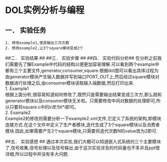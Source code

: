 # DOL实例分析与编程 #
## 一．   实验任务 ##
    1. 修改example1,使其输出三次方数
    2. 修改example2,让3个square模块变成2个
##二．    实验结果 ##
##三．    实验步骤 ##
##四．    实验代码分析##
在分析之前我们需要先了解Example中代码的结构以便更加容易理解.可以看到两个example中都有三个主要文件,generator,consumer,square.根据dot图可以看出具体过程为由generator模块产生输入数据并写到端口PORT_OUT上,然后经过square模块对数据进行处理之后,由consumer模块读取输入端数据,然后打印出来.<br />
    1.    Example1<br />
    根据上面分析,很容易知道如何修改了,既然只是需要输出结果变成三次方,那么就和generator模块以及consumer模块无关啦。只需要修改中间对数据的处理即可,所以只要将square.c中的i*i改为i*i*i即可。<br />
    2.	Example2<br />
    Example2的修改则需要分析一下example2.xml文件,它定义了系统的架构,即模块连接方式.在这个文件中定义了生产者模块,迭代生成了3个square模块以及消费者模块.因此,如果需要产生2个square模块,只需要将迭代次数N的value改为2即可.<br />

##五．    实验感想 ##
通过本次实验,我们大概可以知道嵌入式系统的三个主要模块了,信号收集,信号处理以及信号输出.由于这次实验涉及的代码量也不多并且ppt很详细,所以过程中并没有多大问题.
